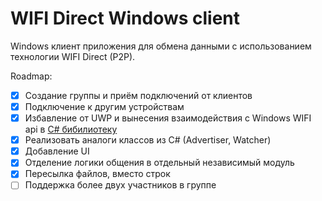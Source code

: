 # WIFI Direct Windows client

Windows клиент приложения для обмена данными с использованием технологии WIFI Direct (P2P).

Roadmap:
- [x] Создание группы и приём подключений от клиентов
- [x] Подключение к другим устройствам
- [x] Избавление от UWP и вынесения взаимодействия с Windows WIFI api в [C# бибилиотеку](https://github.com/RAZRULETEL/WIFI_direct_Windows/tree/csharp-lib)
- [x] Реализовать аналоги классов из C# (Advertiser, Watcher)
- [x] Добавление UI
- [x] Отделение логики общения в отдельный независимый модуль
- [x] Пересылка файлов, вместо строк
- [ ] Поддержка более двух участников в группе